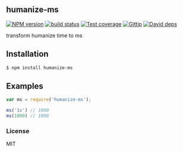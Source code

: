 humanize-ms
---------------

[![NPM version][npm-image]][npm-url]
[![build status][travis-image]][travis-url]
[![Test coverage][coveralls-image]][coveralls-url]
[![Gittip][gittip-image]][gittip-url]
[![David deps][david-image]][david-url]

[npm-image]: https://img.shields.io/npm/v/humanize-ms.svg?style=flat

[npm-url]: https://npmjs.org/package/humanize-ms

[travis-image]: https://img.shields.io/travis/node-modules/humanize-ms.svg?style=flat

[travis-url]: https://travis-ci.org/node-modules/humanize-ms

[coveralls-image]: https://img.shields.io/coveralls/node-modules/humanize-ms.svg?style=flat

[coveralls-url]: https://coveralls.io/r/node-modules/humanize-ms?branch=master

[gittip-image]: https://img.shields.io/gittip/dead-horse.svg?style=flat

[gittip-url]: https://www.gittip.com/dead-horse/

[david-image]: https://img.shields.io/david/node-modules/humanize-ms.svg?style=flat

[david-url]: https://david-dm.org/node-modules/humanize-ms

transform humanize time to ms

## Installation

```bash
$ npm install humanize-ms
```

## Examples

```js
var ms = require('humanize-ms');

ms('1s') // 1000
ms(1000) // 1000
```

### License

MIT
